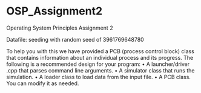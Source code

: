 # OSP_Assignment2
Operating System Principles Assignment 2

Datafile:
seeding with random seed of 3961769648780


To help you with this we have provided a PCB (process control block) class that contains information 
about an individual process and its progress. The following is a recommended design for your 
program:
• A launcher/driver .cpp that parses command line arguments.
• A simulator class that runs the simulation.
• A loader class to load data from the input file.
• A PCB class. You can modify it as needed.